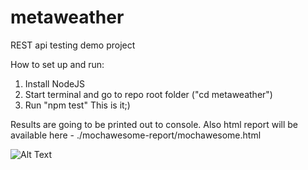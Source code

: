 # metaweather
REST api testing demo project

How to set up and run:
1. Install NodeJS 
2. Start terminal and go to repo root folder ("cd metaweather")
3. Run "npm test"
This is it;)

Results are going to be printed out to console. Also html report will be available here - ./mochawesome-report/mochawesome.html

![Alt Text](https://github.com/arustamov/metaweather/blob/master/metaweather.gif)
